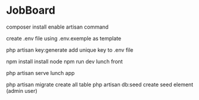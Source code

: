 # JobBoard

composer install enable artisan command

create .env file using .env.exemple as template

php artisan key:generate add unique key to .env file

npm install install node
npm run dev lunch front

php artisan serve lunch app

php artisan migrate create all table
php artisan db:seed create seed element (admin user)
